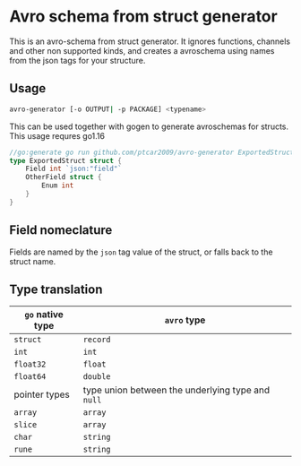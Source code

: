 # Avro schema from struct generator

This is an avro-schema from struct generator. It ignores functions, channels and other non supported kinds, and creates a avroschema using names from the json tags for your structure.

## Usage

```bash
avro-generator [-o OUTPUT| -p PACKAGE] <typename>
```

This can be used together with gogen to generate avroschemas for structs. This usage requres go1.16

```go
//go:generate go run github.com/ptcar2009/avro-generator ExportedStruct
type ExportedStruct struct {
    Field int `json:"field"`
    OtherField struct {
        Enum int
    }
}
```

## Field nomeclature

Fields are named by the `json` tag value of the struct, or falls back to the struct name.

## Type translation

| `go` native type | `avro` type                                       |
| ---------------- | ------------------------------------------------- |
| `struct`         | `record`                                          |
| `int`            | `int`                                             |
| `float32`        | `float`                                           |
| `float64`        | `double`                                          |
| pointer types    | type union between the underlying type and `null` |
| `array`          | `array`                                           |
| `slice`          | `array`                                           |
| `char`           | `string`                                          |
| `rune`           | `string`                                          |
